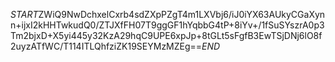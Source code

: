 $START$ZWiQ9NwDchxelCxrb4sdZXpPZgT4m1LXVbj6/iJ0iYX63AUkyCGaXynn+ijxI2kHHTwkudQ0/ZTJXfFH07T9ggGF1hYqbbG4tP+8iYv+/1fSuSYszrA0p3Tm2bjxD+X5yi445y32KzA29hqC9UPE6xpJp+8tGLt5sFgfB3EwTSjDNj6lO8f2uyzATfWC/T114ITLQhfziZK19SEYMzMZEg==$END$